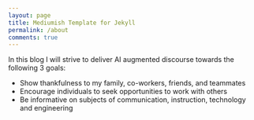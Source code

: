 ```yaml
---
layout: page
title: Mediumish Template for Jekyll
permalink: /about
comments: true
---
```


In this blog I will strive to deliver AI augmented discourse towards the following 3 goals:
- Show thankfulness to my family, co-workers, friends, and teammates
- Encourage individuals to seek opportunities to work with others
- Be informative on subjects of communication, instruction, technology and engineering

